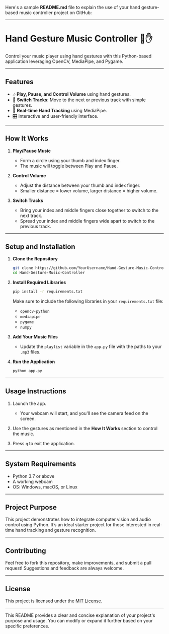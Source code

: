 Here's a sample **README.md** file to explain the use of your hand gesture-based music controller project on GitHub:

---

# Hand Gesture Music Controller 🎵✋

Control your music player using hand gestures with this Python-based application leveraging OpenCV, MediaPipe, and Pygame.

---

## **Features**

* 🎶 **Play, Pause, and Control Volume** using hand gestures.
* 🔄 **Switch Tracks**: Move to the next or previous track with simple gestures.
* 👋 **Real-time Hand Tracking** using MediaPipe.
* 🎛️ Interactive and user-friendly interface.

---

## **How It Works**

1. **Play/Pause Music**

   * Form a circle using your thumb and index finger.
   * The music will toggle between Play and Pause.

2. **Control Volume**

   * Adjust the distance between your thumb and index finger.
   * Smaller distance = lower volume, larger distance = higher volume.

3. **Switch Tracks**

   * Bring your index and middle fingers close together to switch to the next track.
   * Spread your index and middle fingers wide apart to switch to the previous track.

---

## **Setup and Installation**

1. **Clone the Repository**

   ```bash
   git clone https://github.com/YourUsername/Hand-Gesture-Music-Controller.git
   cd Hand-Gesture-Music-Controller
   ```

2. **Install Required Libraries**

   ```bash
   pip install -r requirements.txt
   ```

   Make sure to include the following libraries in your `requirements.txt` file:

   * `opencv-python`
   * `mediapipe`
   * `pygame`
   * `numpy`

3. **Add Your Music Files**

   * Update the `playlist` variable in the `app.py` file with the paths to your `.mp3` files.

4. **Run the Application**

   ```bash
   python app.py
   ```

---

## **Usage Instructions**

1. Launch the app.

   * Your webcam will start, and you'll see the camera feed on the screen.

2. Use the gestures as mentioned in the **How It Works** section to control the music.

3. Press `q` to exit the application.

---

## **System Requirements**

* Python 3.7 or above
* A working webcam
* OS: Windows, macOS, or Linux

---

## **Project Purpose**

This project demonstrates how to integrate computer vision and audio control using Python. It’s an ideal starter project for those interested in real-time hand tracking and gesture recognition.

---

## **Contributing**

Feel free to fork this repository, make improvements, and submit a pull request! Suggestions and feedback are always welcome.

---

## **License**

This project is licensed under the [MIT License](LICENSE).

---

This README provides a clear and concise explanation of your project's purpose and usage. You can modify or expand it further based on your specific preferences.
